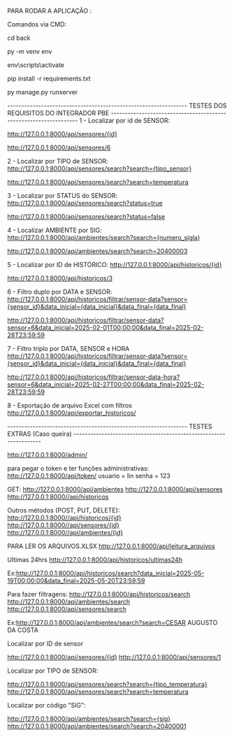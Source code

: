 PARA RODAR A APLICAÇÃO :

Comandos via CMD:

cd back

py -m venv env

env\scripts\activate

pip install -r requirements.txt

py manage.py runserver

---------------------------------------------------------------- TESTES DOS REQUISITOS DO INTEGRADOR PBE ------------------------------------------------------------------
1 - Localizar por id de SENSOR:

http://127.0.0.1:8000/api/sensores/{id}

http://127.0.0.1:8000/api/sensores/6

2 - Localizar por TIPO de SENSOR:
http://127.0.0.1:8000/api/sensores/search?search={tipo_sensor}

http://127.0.0.1:8000/api/sensores/search?search=temperatura

3 - Localizar por STATUS do SENSOR:
http://127.0.0.1:8000/api/sensores/search?status=true

http://127.0.0.1:8000/api/sensores/search?status=false

4 - Localizar AMBIENTE por SIG:
http://127.0.0.1:8000/api/ambientes/search?search={numero_sigla}

http://127.0.0.1:8000/api/ambientes/search?search=20400003

5 - Localizar por ID de HISTÓRICO:
http://127.0.0.1:8000/api/historicos/{id}

http://127.0.0.1:8000/api/historicos/3

6 - Filtro duplo por DATA e SENSOR:
http://127.0.0.1:8000/api/historicos/filtrar/sensor-data?sensor={sensor_id}&data_inicial={data_inicial}&data_final={data_final}

http://127.0.0.1:8000/api/historicos/filtrar/sensor-data?sensor=6&data_inicial=2025-02-01T00:00:00&data_final=2025-02-28T23:59:59


7 - Filtro triplo por DATA, SENSOR e HORA
http://127.0.0.1:8000/api/historicos/filtrar/sensor-data?sensor={sensor_id}&data_inicial={data_inicial}&data_final={data_final}

http://127.0.0.1:8000/api/historicos/filtrar/sensor-data-hora?sensor=6&data_inicial=2025-02-27T00:00:00&data_final=2025-02-28T23:59:59


8 - Exportação de arquivo Excel com filtros
http://127.0.0.1:8000/api/exportar_historicos/


---------------------------------------------------------------- TESTES EXTRAS (Caso queira) ------------------------------------------------------------------

http://127.0.0.1:8000/admin/

para pegar o token e ter funções administrativas:
http://127.0.0.1:8000/api/token/
usuario = lin
senha = 123

GET:
http://127.0.0.1:8000/api/ambientes
http://127.0.0.1:8000/api/sensores
http://127.0.0.1:8000//api/historicos


Outros métodos (POST, PUT, DELETE):
http://127.0.0.1:8000//api/historicos/{id}
http://127.0.0.1:8000//api/sensores/{id}
http://127.0.0.1:8000//api/ambientes/{id}

PARA LER OS ARQUIVOS.XLSX
http://127.0.0.1:8000/api/leitura_arquivos


Ultimas 24hrs
http://127.0.0.1:8000/api/historicos/ultimas24h

Ex:http://127.0.0.1:8000/api/historicos/search?data_inicial=2025-05-19T00:00:00&data_final=2025-05-20T23:59:59


Para fazer filtragens:
http://127.0.0.1:8000/api/historicos/search
http://127.0.0.1:8000/api/ambientes/search
http://127.0.0.1:8000/api/sensores/search

Ex:http://127.0.0.1:8000/api/ambientes/search?search=CESAR AUGUSTO DA COSTA 


Localizar por ID de sensor

http://127.0.0.1:8000/api/sensores/{id}
http://127.0.0.1:8000/api/sensores/1

Localizar por TIPO de SENSOR:

http://127.0.0.1:8000/api/sensores/search?search={tipo_temperatura}
http://127.0.0.1:8000/api/sensores/search?search=temperatura

Localizar por código "SIG":

http://127.0.0.1:8000/api/ambientes/search?search={sig}
http://127.0.0.1:8000/api/ambientes/search?search=20400001
